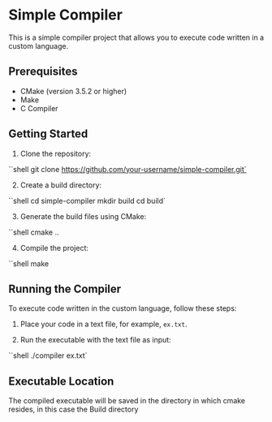 # Simple Compiler

This is a simple compiler project that allows you to execute code written in a
custom language.

## Prerequisites

- CMake (version 3.5.2 or higher)
- Make
- C Compiler 

## Getting Started

1. Clone the repository:

``shell
git clone https://github.com/your-username/simple-compiler.git`

2. Create a build directory:

``shell
cd simple-compiler
mkdir build
cd build`

3. Generate the build files using CMake:

``shell
cmake ..

4. Compile the project:

``shell
make


## Running the Compiler

To execute code written in the custom language, follow these steps:

1. Place your code in a text file, for example, `ex.txt`.

2. Run the executable with the text file as input:

``shell
./compiler ex.txt`


## Executable Location

The compiled executable will be saved in the directory in which cmake resides,
in this case the Build directory

